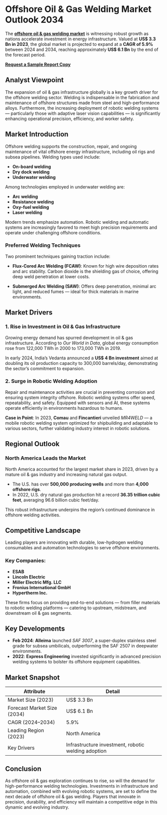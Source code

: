 
# Offshore Oil & Gas Welding Market Outlook 2034

The [**offshore oil & gas welding market**](https://www.transparencymarketresearch.com/offshore-oil-and-gas-welding-market.html) is witnessing robust growth as nations accelerate investment in energy infrastructure. Valued at **US$ 3.3 Bn in 2023**, the global market is projected to expand at a **CAGR of 5.9%** between 2024 and 2034, reaching approximately **US$ 6.1 Bn** by the end of the forecast period.

[**Request a Sample Report Copy**](https://www.transparencymarketresearch.com/sample/sample.php?flag=S&rep_id=86056)

## Analyst Viewpoint

The expansion of oil & gas infrastructure globally is a key growth driver for the offshore welding sector. Welding is indispensable in the fabrication and maintenance of offshore structures made from steel and high-performance alloys. Furthermore, the increasing deployment of robotic welding systems — particularly those with adaptive laser vision capabilities — is significantly enhancing operational precision, efficiency, and worker safety.

## Market Introduction

Offshore welding supports the construction, repair, and ongoing maintenance of vital offshore energy infrastructure, including oil rigs and subsea pipelines. Welding types used include:
- **On-board welding**
- **Dry dock welding**
- **Underwater welding**

Among technologies employed in underwater welding are:
- **Arc welding**
- **Resistance welding**
- **Oxy-fuel welding**
- **Laser welding**

Modern trends emphasize automation. Robotic welding and automatic systems are increasingly favored to meet high precision requirements and operate under challenging offshore conditions.

### Preferred Welding Techniques
Two prominent techniques gaining traction include:

- **Flux-Cored Arc Welding (FCAW)**: Known for high wire deposition rates and arc stability. Carbon dioxide is the shielding gas of choice, offering deep weld penetration at lower costs.

- **Submerged Arc Welding (SAW)**: Offers deep penetration, minimal arc light, and reduced fumes — ideal for thick materials in marine environments.

## Market Drivers

### 1. Rise in Investment in Oil & Gas Infrastructure

Growing energy demand has spurred development in oil & gas infrastructure. According to *Our World in Data*, global energy consumption rose from 122,000 TWh in 2000 to 173,000 TWh in 2019.

In early 2024, India’s Vedanta announced a **US$ 4 Bn investment** aimed at doubling its oil production capacity to 300,000 barrels/day, demonstrating the sector’s commitment to expansion.

### 2. Surge in Robotic Welding Adoption

Repair and maintenance activities are crucial in preventing corrosion and ensuring system integrity offshore. Robotic welding systems offer speed, repeatability, and safety. Equipped with sensors and AI, these systems operate efficiently in environments hazardous to humans.

**Case in Point**: In 2023, **Comau** and **Fincantieri** unveiled *MR4WELD* — a mobile robotic welding system optimized for shipbuilding and adaptable to various sectors, further validating industry interest in robotic solutions.

## Regional Outlook

### North America Leads the Market

North America accounted for the largest market share in 2023, driven by a mature oil & gas industry and increasing natural gas output.

- The U.S. has over **500,000 producing wells** and more than **4,000 offshore rigs**.
- In 2022, U.S. dry natural gas production hit a record **36.35 trillion cubic feet**, averaging 96.6 billion cubic feet/day.

This robust infrastructure underpins the region’s continued dominance in offshore welding activities.

## Competitive Landscape

Leading players are innovating with durable, low-hydrogen welding consumables and automation technologies to serve offshore environments.

### Key Companies:
- **ESAB**
- **Lincoln Electric**
- **Miller Electric Mfg. LLC**
- **Fronius International GmbH**
- **Hypertherm Inc.**

These firms focus on providing end-to-end solutions — from filler materials to robotic welding platforms — catering to upstream, midstream, and downstream oil & gas segments.

## Key Developments

- **Feb 2024**: **Alleima** launched *SAF 3007*, a super-duplex stainless steel grade for subsea umbilicals, outperforming the SAF 2507 in deepwater environments.
- **2022**: **Express Engineering** invested significantly in advanced precision welding systems to bolster its offshore equipment capabilities.

## Market Snapshot

| Attribute                         | Detail                       |
|----------------------------------|------------------------------|
| Market Size (2023)               | US$ 3.3 Bn                   |
| Forecast Market Size (2034)      | US$ 6.1 Bn                   |
| CAGR (2024–2034)                 | 5.9%                         |
| Leading Region (2023)            | North America                |
| Key Drivers                      | Infrastructure investment, robotic welding adoption |

## Conclusion

As offshore oil & gas exploration continues to rise, so will the demand for high-performance welding technologies. Investments in infrastructure and automation, combined with evolving robotic systems, are set to define the next decade of offshore oil & gas welding. Players that innovate in precision, durability, and efficiency will maintain a competitive edge in this dynamic and evolving industry.
